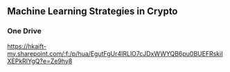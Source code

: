 ## Machine Learning Strategies in Crypto
 
### One Drive
https://hkaift-my.sharepoint.com/:f:/p/hua/EgutFgUr4IRLlO7cJDxWWYQB6pu0BUEFRskiIXEPkRIYgQ?e=Ze9hy8
